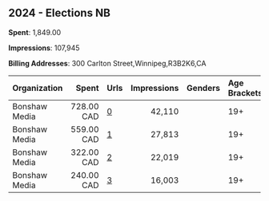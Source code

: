 ## 2024 - Elections NB 
**Spent**: 1,849.00

**Impressions**: 107,945

**Billing Addresses**: 300 Carlton Street,Winnipeg,R3B2K6,CA

|Organization|Spent|Urls|Impressions|Genders|Age Brackets|Country Codes|
|:---|---:|:---|---:|:---|:---|:---|
|Bonshaw Media|728.00 CAD|[0](https://www.snap.com/political-ads/asset/03e172e409cfdfd3f0c7f2b2babf79ef8ec37e5dc0da505cc2b5d5031de96d9e?mediaType=mp4)|42,110||19+|canada|
|Bonshaw Media|559.00 CAD|[1](https://www.snap.com/political-ads/asset/057ff6cb535d73163bf860e5156602e5e23457b58b9d346ed15cfea72f27d7cc?mediaType=mp4)|27,813||19+|canada|
|Bonshaw Media|322.00 CAD|[2](https://www.snap.com/political-ads/asset/0b6d048afc5cfb66b442cdce13a051b13af34ba5ccef92e858d16cd42e82654a?mediaType=mp4)|22,019||19+|canada|
|Bonshaw Media|240.00 CAD|[3](https://www.snap.com/political-ads/asset/da3f61bf36e9cec43d6c8d8f9a85482a104e16b168fa27bbd310fd722eab5e59?mediaType=mp4)|16,003||19+|canada|

